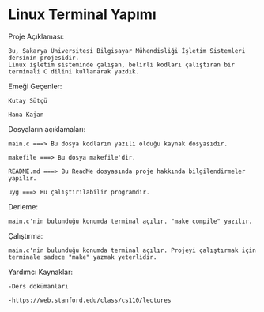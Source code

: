# Linux Terminal Yapımı

Proje Açıklaması:

	Bu, Sakarya Üniversitesi Bilgisayar Mühendisliği İşletim Sistemleri dersinin projesidir.
	Linux işletim sisteminde çalışan, belirli kodları çalıştıran bir terminali C dilini kullanarak yazdık.

Emeği Geçenler:

	Kutay Sütçü
	
	Hana Kajan
	
	
	
Dosyaların açıklamaları:

	main.c ===> Bu dosya kodların yazılı olduğu kaynak dosyasıdır.
	
	makefile ===> Bu dosya makefile'dir.
	
	README.md ===> Bu ReadMe dosyasında proje hakkında bilgilendirmeler yapılır.
	
	uyg ===> Bu çalıştırılabilir programdır.
	
	
Derleme:

	main.c'nin bulunduğu konumda terminal açılır. "make compile" yazılır.
	
	
Çalıştırma:

	main.c'nin bulunduğu konumda terminal açılır. Projeyi çalıştırmak için terminale sadece "make" yazmak yeterlidir.
	
	
	
Yardımcı Kaynaklar:

	-Ders dokümanları
	
	-https://web.stanford.edu/class/cs110/lectures

